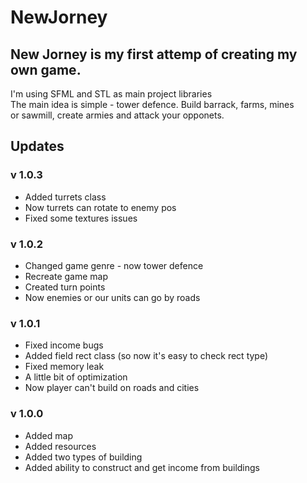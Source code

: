 # NewJorney

## New Jorney is my first attemp of creating  my own game.  
I'm using SFML and STL as main project libraries  
The main idea is simple - tower defence. Build barrack, farms, mines  
or sawmill, create armies and attack your opponets.

## Updates  
### v 1.0.3
- Added turrets class
- Now turrets can rotate to enemy pos
- Fixed some textures issues

### v 1.0.2
- Changed game genre - now tower defence
- Recreate game map
- Created turn points
- Now enemies or our units can go by roads

### v 1.0.1
- Fixed income bugs
- Added field rect class (so now it's easy to check rect type)
- Fixed memory leak
- A little bit of optimization
- Now player can't build on roads and cities

### v 1.0.0
- Added map
- Added resources
- Added two types of building
- Added ability to construct and get income from buildings  